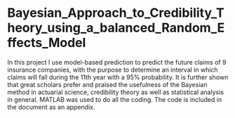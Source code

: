 # Bayesian_Approach_to_Credibility_Theory_using_a_balanced_Random_Effects_Model
In this project I use model-based prediction to predict the future claims of 9 insurance companies, with the purpose to determine an interval in which claims will fall during the 11th year with a 95% probability.  It is further shown that great scholars prefer and praised the usefulness of the Bayesian method in actuarial science, credibility theory as well as statistical analysis in general.  MATLAB was used to do all the coding.  The code is included in the document as an appendix.
